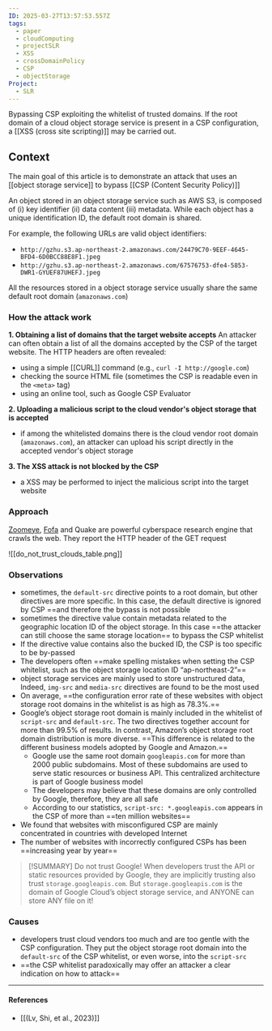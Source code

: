 ```yaml
---
ID: 2025-03-27T13:57:53.557Z
tags:
  - paper
  - cloudComputing
  - projectSLR
  - XSS
  - crossDomainPolicy
  - CSP
  - objectStorage
Project:
  - SLR
---
```

Bypassing CSP exploiting the whitelist of trusted domains. If the root domain of a cloud object storage service is present in a CSP configuration, a [[XSS (cross site scripting)]] may be carried out.

## Context

The main goal of this article is to demonstrate an attack that uses an [[object storage service]] to bypass [[CSP (Content Security Policy)]]

An object stored in an object storage service such as AWS S3, is composed of (i) key identifier (ii) data content (iii) metadata.
While each object has a unique identification ID, the default root domain is shared.

For example, the following URLs are valid object identifiers:
- `http://gzhu.s3.ap-northeast-2.amazonaws.com/24479C70-9EEF-4645-BFD4-6D0BCC88E8F1.jpeg`
- `http://gzhu.s3.ap-northeast-2.amazonaws.com/67576753-dfe4-5853-DWR1-GYUEF87UHEFJ.jpeg`

All the resources stored in a object storage service usually share the same default root domain (`amazonaws.com`)

### How the attack work

**1. Obtaining a list of domains that the target website accepts**
An attacker can often obtain a list of all the domains accepted by the CSP of the target website. The HTTP headers are often revealed:
- using a simple [[CURL]] command (e.g., `curl -I http://google.com`)
- checking the source HTML file (sometimes the CSP is readable even in the `<meta>` tag)
- using an online tool, such as Google CSP Evaluator

**2. Uploading a malicious script to the cloud vendor's object storage that is accepted**
- if among the whitelisted domains there is the cloud vendor root domain (`amazonaws.com`), an attacker can upload his script directly in the accepted vendor's object storage

**3. The XSS attack is not blocked by the CSP**
- a XSS may be performed to inject the malicious script into the target website

### Approach

[Zoomeye](https://www.zoomeye.ai/), [Fofa](https://en.fofa.info/) and Quake are powerful cyberspace research engine that crawls the web. They report the HTTP header of the GET request

![[do_not_trust_clouds_table.png]]
### Observations

- sometimes, the `default-src` directive points to a root domain, but other directives are more specific. In this case, the default directive is ignored by CSP ==and therefore the bypass is not possible
- sometimes the directive value contain metadata related to the geographic location ID of the object storage. In this case ==the attacker can still choose the same storage location== to bypass the CSP whitelist
- If the directive value contains also the bucked ID, the CSP is too specific to be by-passed
- The developers often ==make spelling mistakes when setting the CSP whitelist, such as the object storage location ID “ap-northeast-2”==
- object storage services are mainly used to store unstructured data, Indeed, `img-src` and `media-src` directives are found to be the most used
- On average, ==the configuration error rate of these websites with object storage root domains in the whitelist is as high as 78.3%.==
- Google’s object storage root domain is mainly included in the whitelist of `script-src` and `default-src`. The two directives together account for more than 99.5% of results. In contrast, Amazon’s object storage root domain distribution is more diverse. ==This difference is related to the different business models adopted by Google and Amazon.==
	- Google use the same root domain `googleapis.com` for more than 2000 public subdomains. Most of these subdomains are used to serve static resources or business API. This centralized architecture is part of Google business model
	- The developers may believe that these domains are only controlled by Google, therefore, they are all safe
	- According to our statistics, `script-src: *.googleapis.com` appears in the CSP of more than ==ten million websites==
- We found that websites with misconfigured CSP are mainly concentrated in countries with developed Internet
- The number of websites with incorrectly configured CSPs has been ==increasing year by year==

> [!SUMMARY] Do not trust Google!
> When developers trust the API or static resources provided by Google, they are implicitly trusting also trust `storage.googleapis.com`. But `storage.googleapis.com` is the domain of Google Cloud’s object storage service, and ANYONE can store ANY file on it!

### Causes

- developers trust cloud vendors too much and are too gentle with the CSP configuration. They put the object storage root domain into the `default-src` of the CSP whitelist, or even worse, into the `script-src`
- ==the CSP whitelist paradoxically may offer an attacker a clear indication on how to attack==

---
#### References
- [[(Lv, Shi, et al., 2023)]]
